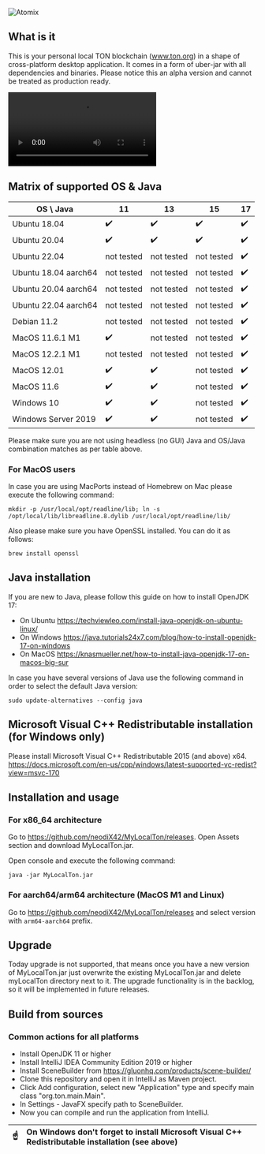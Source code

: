 ![Atomix](https://ton.org/download/ton_symbol.svg)

## What is it

This is your personal local TON blockchain (www.ton.org) in a shape of cross-platform desktop application. It comes in a
form of uber-jar with all dependencies and binaries. Please notice this an
alpha version and cannot be treated as production ready.

![demo animation](https://github.com/neodiX42/MyLocalTon/blob/main/screens/MyLocalTon-demo.mp4)

## Matrix of supported OS & Java

| OS \ Java            | 11  | 13  | 15  | 17  |
|----------------------|---|---|---|---|
| Ubuntu 18.04         | :heavy_check_mark:   | :heavy_check_mark:   | :heavy_check_mark:   | :heavy_check_mark:  |
| Ubuntu 20.04         | :heavy_check_mark:   | :heavy_check_mark:   | :heavy_check_mark:   | :heavy_check_mark:    |  |
| Ubuntu 22.04         | not tested   | not tested   | not tested   | :heavy_check_mark:    |  |
| Ubuntu 18.04 aarch64 | not tested   | not tested   | not tested   | :heavy_check_mark:    |  |
| Ubuntu 20.04 aarch64 | not tested   | not tested   | not tested   | :heavy_check_mark:    |  |
| Ubuntu 22.04 aarch64 | not tested   | not tested   | not tested   | :heavy_check_mark:    |  |
| Debian 11.2          | not tested   | not tested   | not tested   | :heavy_check_mark:    |  |
| MacOS 11.6.1 M1      | :heavy_check_mark:   | not tested   |  not tested | :heavy_check_mark:    |  |
| MacOS 12.2.1 M1      | not tested   | not tested   |  not tested | :heavy_check_mark:    |  |
| MacOS 12.01          | :heavy_check_mark:   | :heavy_check_mark:   |  not tested | :heavy_check_mark:    |  |
| MacOS 11.6           | :heavy_check_mark:   | :heavy_check_mark:   |  not tested | :heavy_check_mark:    |  |
| Windows 10           | :heavy_check_mark:   | :heavy_check_mark:   |  not tested | :heavy_check_mark:   |  |
| Windows Server 2019  | :heavy_check_mark:   | :heavy_check_mark:   | not tested  | :heavy_check_mark:    |  |

Please make sure you are not using headless (no GUI) Java and OS/Java combination matches as per table above.

### For MacOS users

In case you are using MacPorts instead of Homebrew on Mac please execute the following command:

`mkdir -p /usr/local/opt/readline/lib; ln -s /opt/local/lib/libreadline.8.dylib /usr/local/opt/readline/lib/`

Also please make sure you have OpenSSL installed. You can do it as follows:

`brew install openssl`

## Java installation

If you are new to Java, please follow this guide on how to install OpenJDK 17:

- On Ubuntu
  https://techviewleo.com/install-java-openjdk-on-ubuntu-linux/
- On Windows
  https://java.tutorials24x7.com/blog/how-to-install-openjdk-17-on-windows
- On MacOS
  https://knasmueller.net/how-to-install-java-openjdk-17-on-macos-big-sur

In case you have several versions of Java use the following command in order to select the default Java version:

`sudo update-alternatives --config java`

## Microsoft Visual C++ Redistributable installation (for Windows only)

Please install Microsoft Visual C++ Redistributable 2015 (and above) x64.
https://docs.microsoft.com/en-us/cpp/windows/latest-supported-vc-redist?view=msvc-170

## Installation and usage

### For x86_64 architecture

Go to https://github.com/neodiX42/MyLocalTon/releases. Open Assets section and download MyLocalTon.jar.

Open console and execute the following command:

`java -jar MyLocalTon.jar`

### For aarch64/arm64 architecture (MacOS M1 and Linux)

Go to https://github.com/neodiX42/MyLocalTon/releases and select version with `arm64-aarch64` prefix.

## Upgrade

Today upgrade is not supported, that means once you have a new version of MyLocalTon.jar just overwrite the existing
MyLocalTon.jar and delete myLocalTon directory next to it. The upgrade
functionality is in the backlog, so it will be implemented in future releases.

## Build from sources

### Common actions for all platforms

* Install OpenJDK 11 or higher
* Install IntelliJ IDEA Community Edition 2019 or higher
* Install SceneBuilder from https://gluonhq.com/products/scene-builder/
* Clone this repository and open it in IntelliJ as Maven project.
* Click Add configuration, select new "Application" type and specify main class "org.ton.main.Main".
* In Settings - JavaFX specify path to SceneBuilder.
* Now you can compile and run the application from IntelliJ.

| :point_up:    | On Windows don't forget to install Microsoft Visual C++ Redistributable installation (see above) |
|---------------|:------------------------|